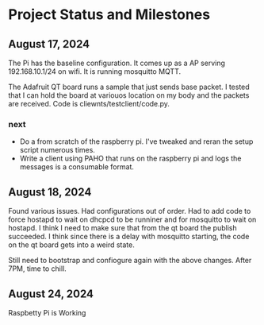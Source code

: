 # Project Status and Milestones
## August 17, 2024
The Pi has the baseline configuration.  It comes up as a AP  serving 192.168.10.1/24 on wifi.  It is running mosquitto MQTT. 

The  Adafruit QT board runs a sample that just sends base packet.  I tested that I can hold the board at variouos location on my body and the packets are received. Code is cliewnts/testclient/code.py.
### next
* Do a from scratch of the raspberry pi. I've tweaked and reran the setup script numerous times.
* Write a client using PAHO that runs on the raspberry pi and logs the messages is a consumable format.

## August 18, 2024
Found various issues.  Had configurations out of order.  Had to add code to force hostapd to wait on dhcpcd to be runniner and for mosquitto to wait on hostapd.
I think I need to make sure that from the qt board the publish succeeded. I think since there is a delay with mosquitto starting, the code on the qt board gets into a weird state.

Still need to bootstrap and confiogure again with the above changes.  After 7PM, time to chill.

## August 24, 2024
Raspbetty Pi is Working
